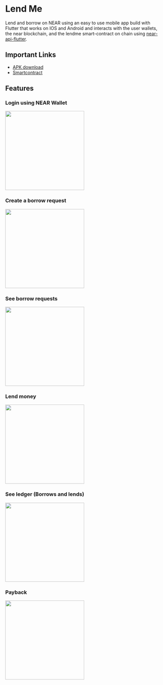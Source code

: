 # Lend Me

Lend and borrow on NEAR using an easy to use mobile app build with Flutter that works on IOS and Android and interacts with the user wallets, the near blockchain, and the lendme smart-contract on chain using [near-api-flutter](https://pub.dev/packages/near_api_flutter/score).

## Important Links
- [APK download](https://drive.google.com/file/d/14prBgaMlOTgOo4yAVV-DibJd7ZWOW3QJ/view?usp=sharing)
- [Smartcontract](https://github.com/neararabic/lend-me/tree/main/contract)

## Features
### Login using NEAR Wallet
<img src="https://user-images.githubusercontent.com/34034904/202174781-68be7371-6332-4294-88e5-d39c38f03bc5.png" width="250">

### Create a borrow request
<img src="https://user-images.githubusercontent.com/34034904/202176010-7a833996-5754-4f57-a180-6973d56d058a.png" width="250">


### See borrow requests
<img src="https://user-images.githubusercontent.com/34034904/202175715-7fa26717-e94b-4498-8a58-6b1968747675.png" width="250">


### Lend money
<img src="https://user-images.githubusercontent.com/34034904/202176176-96b1081c-f7b7-4862-8ee4-eba50865063b.png" width="250">


### See ledger (Borrows and lends)
<img src="https://user-images.githubusercontent.com/34034904/202176472-1636e2e6-79cd-4266-8489-880a18a3e349.png" width="250">


### Payback
<img src="https://user-images.githubusercontent.com/34034904/202176764-58ec4074-ee58-49a8-b043-45538b7fec13.png" width="250">

